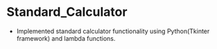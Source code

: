 # Standard_Calculator

- Implemented standard calculator functionality using Python(Tkinter framework) and lambda functions.
